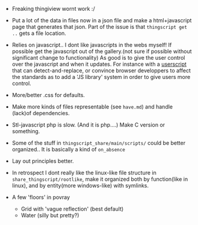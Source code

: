 
* Freaking thingiview wornt work :/

* Put a lot of the data in files now in a json file and make a 
  html+javascript page that generates that json. Part of the issue is that
  `thingscript get ..` gets a file location.

* Relies on javascript.. I dont like javascripts in the webs myself! If possible
  get the javascript out of the gallery.(not sure if possible without significant 
  change to functionality) As good is to 
  give the user control over the javascript and when it updates. For instance
  with a [userscript](http://userscript.org/) that can detect-and-replace, or
  convince browser developpers to affect the standards as to add a 'JS library'
  system in order to give users more control.

* More/better .css for defaults.

* Make more kinds of files representable (see `have.md`) and handle
  (lack)of dependencies.

* Stl-javascript php is slow. (And it is php....) Make C version or something.

* Some of the stuff in `thingscript_share/main/scripts/` could be better organized..
  It is basically a kind of `on_absence`

* Lay out principles better.

* In retrospect I dont really like the linux-like file structure in
  `share_thingscript/rootlike`, 
   make it organized both by function(like in linux), and by
   entity(more windows-like) with symlinks.

* A few 'floors' in povray
  + Grid with 'vague reflection' (best default)
  + Water (silly but pretty?)
